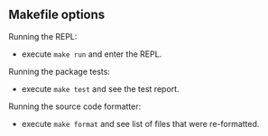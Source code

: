 ## Makefile options
Running the REPL:
- execute `make run` and enter the REPL.

Running the package tests:
- execute `make test` and see the test report.

Running the source code formatter:
- execute `make format` and see list of files that were re-formatted.